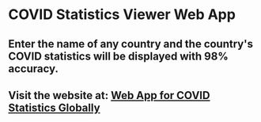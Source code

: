 # COVID Statistics Viewer Web App

## Enter the name of any country and the country's COVID statistics will be displayed with 98% accuracy.

## Visit the website at: [Web App for COVID Statistics Globally]('https://nayal404.github.io/statistics/')
